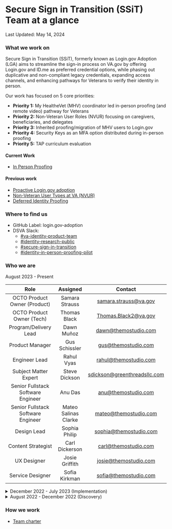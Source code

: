 # Secure Sign in Transition (SSiT) Team at a glance

Last Updated: May 14, 2024
### What we work on
Secure Sign in Transition (SSiT), formerly known as Login.gov Adoption (LGA) aims to streamline the sign-in process on VA.gov by offering Login.gov and ID.me as preferred credential options, while phasing out duplicative and non-compliant legacy credentials, expanding access channels, and enhancing pathways for Veterans to verify their identity in person.

Our work has focused on 5 core priorities:
* **Priority 1:** My HealtheVet (MHV) coordinator led in-person proofing (and remote video) pathway for Veterans
* **Priority 2:** Non-Veteran User Roles (NVUR) focusing on caregivers, beneficiaries, and delegates
* **Priority 3:** Inherited proofing/migration of MHV users to Login.gov
* **Priority 4:** Security Keys as an MFA option distributed during in-person proofing
* **Priority 5:** TAP curriculum evaluation


#### Current Work
* [In Person Proofing](https://github.com/department-of-veterans-affairs/va.gov-team/tree/master/products/login.gov-adoption/in-person-proofing)

#### Previous work
* [Proactive Login.gov adoption](https://github.com/department-of-veterans-affairs/va.gov-team/tree/master/products/login.gov-adoption/communication-campaign/)
* [Non-Veteran User Types at VA (NVUR)](https://github.com/department-of-veterans-affairs/va.gov-team/tree/master/products/login.gov-adoption/discovery/nvur)
* [Deferred Identity Proofing](https://github.com/department-of-veterans-affairs/va.gov-team/tree/master/products/login.gov-adoption/discovery/deferred-identity-proofing)


### Where to find us 

- GitHub Label: login.gov-adoption  
- DSVA Slack: 
    - [#va-identity-product-team](https://dsva.slack.com/archives/C0429DNFN8Y)
    - [#identity-research-public](https://dsva.slack.com/archives/C04S98PE8FK)
    - [#secure-sign-in-transition](https://dsva.slack.com/archives/C068QM7CCKG)
    - [#identity-in-person-proofing-pilot](https://dsva.slack.com/archives/C06P73CFWMV)

### Who we are

August 2023 - Present 

|Role|Assigned|Contact|
|:---:|:---:|:---:|
|OCTO Product Owner (Product)|Samara Strauss|samara.strauss@va.gov|
|OCTO Product Owner (Tech)|Thomas Black|Thomas.Black2@va.gov|
|Program/Delivery Lead|Dawn Muñoz|dawn@themostudio.com|DAWN.MUNOZ@va.gov 
|Product Manager|Gus Schissler|gus@themostudio.com|mark.schissler@va.gov 
|Engineer Lead| Rahul Vyas|rahul@themostudio.com|rahul.vyas@va.gov
|Subject Matter Expert|Steve Dickson|sdickson@greenthreadsllc.com|
|Senior Fullstack Software Engineer|Anu Das|anu@themostudio.com|
|Senior Fullstack Software Engineer|Mateo Salinas Clarke|mateo@themostudio.com|
|Design Lead|Sophia Philip|sophia@themostudio.com|sophia.philip@va.gov
|Content Strategist|Carl Dickerson|carl@themostudio.com|
|UX Designer|Josie Griffith|josie@themostudio.com|
|Service Designer|Sofia Kirkman|sofia@themostudio.com|Sofia.Kirkman@va.gov 
</details>
<details>
<summary>December 2022 - July 2023 (Implementation)</summary>

|Role|Assigned|Contact|
|:---:|:---:|:---:|
|DSVA Product Owner|John Rahaghi|john.rahaghi@va.gov|
|Program/Delivery Manager|Jay Tanner|jtanner@pluribusdigital.com|
|Product Owner|Elizabeth Koch|elizabeth@bluetiger.digital|
|Senior Product Manager|Anthony Levin-Decanini|anthony@themostudio.com|
|Engineer Lead|Steve Dickson|sdickson@greenthreadsllc.com|
|Senior UX Researcher|Tyler Gindraux|tyler@bluetiger.digital|
|Content Strategist|Carl Dickerson|carl@themostudio.com|
|UX Designer|Carolyn Williams|carolyn@themostudio.com|
|Senior Software Engineer|Ksenia Coulter|kcoulter@pluribusdigital.com|
|Full Stack Developer|Melissa Miller|mmiller@pluribusdigital.com|
|Staff Engineer|Jesse James|jesse.james@themostudio.com|
|Interaction Designer|Sofia Kirkman|sofia@themostudio.com|
</details>

<details>
<Summary>August 2022 - December 2022 (Discovery)</summary>

|Role|Assigned|Contact|
|:---:|:---:|:---:|
|DSVA Product Owner|John Rahaghi|john.rahaghi@va.gov|
|Program Manager|Mike Prusaitis|mike.prusaitis@frog.co|
|Design Director|Kit Casey|kit.casey@frog.co|
|Associate Design Director|Samara Watkiss|samara.watkiss@frog.co|
|Senior Product Manager|Pablo Cruz|pablo.cruz@frog.co|
|Senior UX Designer|Bri Mazzio|briana.mazzio@frog.co|
|Senior Strategist|Marissa Klein|marissa.klein@frog.go|
|Visual Designer|Paul Knipper|paul.knipper@frog.go|
|Product Owner|Elizabeth Koch|elizabeth@bluetiger.digital|
|Senior UX Researcher|Tyler Gindraux|tyler@bluetiger.digital|
|Engineer Lead|Steve Dickson|sdickson@greenthreadsllc.com|
</details>

### How we work

* [Team charter](https://github.com/department-of-veterans-affairs/va.gov-team/blob/master/products/login.gov-adoption/team-charter.md)